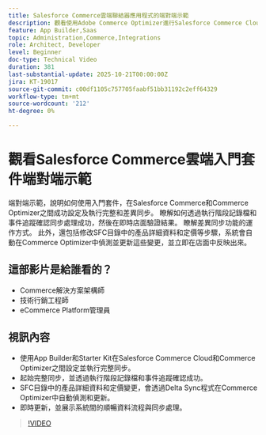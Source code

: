 ```yaml
---
title: Salesforce Commerce雲端聯結器應用程式的端對端示範
description: 觀看使用Adobe Commerce Optimizer進行Salesforce Commerce Cloud的端對端示範。
feature: App Builder,Saas
topic: Administration,Commerce,Integrations
role: Architect, Developer
level: Beginner
doc-type: Technical Video
duration: 381
last-substantial-update: 2025-10-21T00:00:00Z
jira: KT-19017
source-git-commit: c00df1105c757705faabf51bb31192c2eff64329
workflow-type: tm+mt
source-wordcount: '212'
ht-degree: 0%

---
```



# 觀看Salesforce Commerce雲端入門套件端對端示範

端對端示範，說明如何使用入門套件，在Salesforce Commerce和Commerce Optimizer之間成功設定及執行完整和差異同步。 瞭解如何透過執行階段記錄檔和事件追蹤確認同步處理成功，然後在即時店面驗證結果。 瞭解差異同步功能的運作方式。 此外，還包括修改SFC目錄中的產品詳細資料和定價等步驟，系統會自動在Commerce Optimizer中偵測並更新這些變更，並立即在店面中反映出來。

## 這部影片是給誰看的？

* Commerce解決方案架構師
* 技術行銷工程師
* eCommerce Platform管理員

## 視訊內容

* 使用App Builder和Starter Kit在Salesforce Commerce Cloud和Commerce Optimizer之間設定並執行完整同步。
* 起始完整同步，並透過執行階段記錄檔和事件追蹤確認成功。
* SFC目錄中的產品詳細資料和定價變更，會透過Delta Sync程式在Commerce Optimizer中自動偵測和更新。
* 即時更新，並展示系統間的順暢資料流程與同步處理。

>[!VIDEO](https://video.tv.adobe.com/v/3476104?captions=chi_hant&learn=on)
